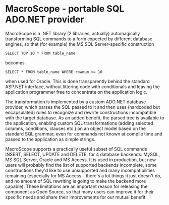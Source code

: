 # MacroScope - portable SQL ADO.NET provider

MacroScope is a .NET library (2 libraries, actually) automagically
transforming SQL commands to a form expected by different database
engines, so that (for example) the MS SQL Server-specific construction

`SELECT TOP 10 * FROM table_name`

becomes

`SELECT * FROM table_name WHERE rownum <= 10`

when used for Oracle. This is done transparently behind the standard
ASP.NET interface, without littering code with conditionals and
leaving the application programmer free to concentrate on the
application logic.

The transformation is implemented by a custom ADO.NET database
provider, which parses the SQL passed to it and then uses (hardcoded
but encapsulated) rules to recognize and rewrite constructions
incompatible with the target database. As an added benefit, the parsed
tree is available to the application, enabling custom SQL
transformations (adding selected columns, conditions, clauses etc.) on
an object model based on the standard SQL grammar, even for commands
not known at compile time and passed to the application as simple
strings.

MacroScope supports a practically useful subset of SQL commands
INSERT, SELECT, UPDATE and DELETE, for 4 database backends: MySQL,
MS SQL Server, Oracle and MS Access. It is used in production, but new
users will probably find the list of supported backends incomplete,
some constructions they'd like to use unsupported and many
incompatibilities remaining (especially for MS Access - there's a lot
things it just doesn't do, and no amount of SQL rewriting is going to
make the backend more capable). These limitations are an important
reason for releasing the component as Open Source, so that many users
can improve it for their specific needs and share their improvements
for our mutual benefit.
